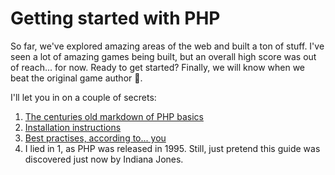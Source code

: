 # Getting started with PHP

So far, we've explored amazing areas of the web and built a ton of stuff.
I've seen a lot of amazing games being built, but an overall high score was out of reach... for now.
Ready to get started? Finally, we will know when we beat the original game author 🥳.

I'll let you in on a couple of secrets:
1. [The centuries old markdown of PHP basics](./PHP-basics.md)
2. [Installation instructions](./PHP-installation.md)
3. [Best practises, according to... you](./PHP-best-practises.md)
4. I lied in 1, as PHP was released in 1995. Still, just pretend this guide was discovered just now by Indiana Jones.